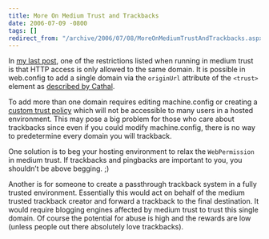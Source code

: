 ```yaml
---
title: More On Medium Trust and Trackbacks
date: 2006-07-09 -0800
tags: []
redirect_from: "/archive/2006/07/08/MoreOnMediumTrustAndTrackbacks.aspx/"
---
```


In [my last
post](https://haacked.com/archive/2006/07/09/ConfiguringLog4NetWithASP.NET2.0InMediumTrust.aspx "Medium Trust and Log4Net"),
one of the restrictions listed when running in medium trust is that HTTP
access is only allowed to the same domain. It is possible in web.config
to add a single domain via the `originUrl` attribute of the `<trust>`
element as [described by
Cathal](http://developers.ie/blogs/cconnolly/archive/2005/07/01/1498.aspx "Supporting Web Services").

To add more than one domain requires editing machine.config or creating
a [custom trust
policy](http://west-wind.com/weblog/posts/6344.aspx "ASP.NET in Medium Trust")
which will not be accessible to many users in a hosted environment. This
may pose a big problem for those who care about trackbacks since even if
you could modify machine.config, there is no way to predetermine every
domain you will trackback.

One solution is to beg your hosting environment to relax the
`WebPermission` in medium trust. If trackbacks and pingbacks are
important to you, you shouldn’t be above begging. ;)

Another is for someone to create a passthrough trackback system in a
fully trusted environment. Essentially this would act on behalf of the
medium trusted trackback creator and forward a trackback to the final
destination. It would require blogging engines affected by medium trust
to trust this single domain. Of course the potential for abuse is high
and the rewards are low (unless people out there absolutely love
trackbacks).

